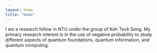 ```yaml
---
layout: home
title: "Home"
---
```


I am a research fellow in NTU under the group of Koh Teck Seng. My primary research interest is in the use of negative probability to study different aspects of quantum foundations, quantum information, and quantum computing.
